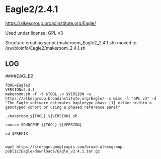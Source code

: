 Eagle2/2.4.1
========================

<https://alkesgroup.broadinstitute.org/Eagle/>

Used under license:
GPL v3


Structure creating script (makeroom_Eagle2_2.4.1.sh) moved to /sw/bioinfo/Eagle2/makeroom_2.4.1.sh

LOG
---
   ####EAGLE2

    TOOL=Eagle2
    VERSION=2.4.1
    makeroom.sh -f -t $TOOL -v $VERSION -w https://alkesgroup.broadinstitute.org/Eagle/ -s misc -l "GPL v3" -d "The Eagle software estimates haplotype phase [1] either within a genotyped cohort or using a phased reference panel"
    
    ./makeroom_${TOOL}_${VERSION}.sh

    source SOURCEME_${TOOL}_${VERSION}

    cd $PREFIX


    wget https://storage.googleapis.com/broad-alkesgroup-public/Eagle/downloads/Eagle_v2.4.1.tar.gz
